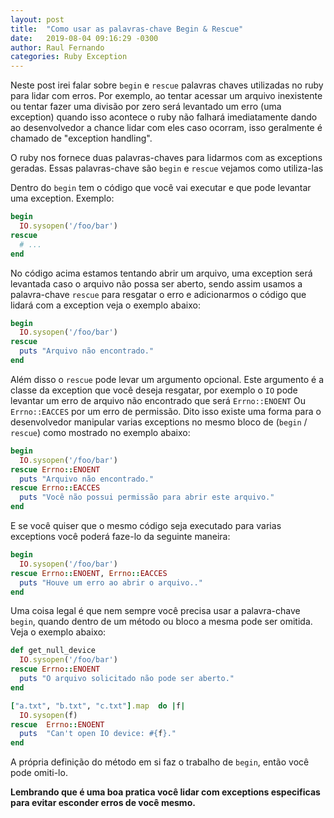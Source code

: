 ```yaml
---
layout: post
title:  "Como usar as palavras-chave Begin & Rescue"
date:   2019-08-04 09:16:29 -0300
author: Raul Fernando
categories: Ruby Exception
---
```


Neste post irei falar sobre `begin` e `rescue` palavras chaves utilizadas no ruby para lidar com erros. Por exemplo, ao tentar acessar um arquivo inexistente ou tentar fazer uma divisão por zero será levantado um erro (uma exception) quando isso acontece o ruby não falhará imediatamente dando ao desenvolvedor a chance  lidar com eles caso ocorram, isso geralmente é chamado de "exception handling".

O ruby nos fornece duas palavras-chaves para lidarmos com as exceptions geradas.
Essas palavras-chave são `begin` e `rescue` vejamos como utiliza-las

Dentro do `begin` tem o código que você vai executar e que pode levantar uma exception. Exemplo:

```ruby
begin
  IO.sysopen('/foo/bar')
rescue
  # ...
end
```

No código acima estamos tentando abrir um arquivo, uma exception será levantada caso o arquivo não possa ser aberto, sendo assim usamos a palavra-chave `rescue` para resgatar o erro e adicionarmos o código que lidará com a exception veja o exemplo abaixo:

```ruby
begin
  IO.sysopen('/foo/bar')
rescue
  puts "Arquivo não encontrado."
end
```

Além disso o `rescue` pode levar um argumento opcional. Este argumento é a classe da exception que você deseja resgatar, por exemplo o `IO` pode levantar um erro de arquivo não encontrado que será `Errno::ENOENT` Ou `Errno::EACCES` por um erro de permissão. Dito isso existe uma forma para o desenvolvedor manipular varias exceptions no mesmo bloco de (`begin` / `rescue`) como mostrado no exemplo abaixo:

```ruby
begin
  IO.sysopen('/foo/bar')
rescue Errno::ENOENT
  puts "Arquivo não encontrado."
rescue Errno::EACCES
  puts "Você não possui permissão para abrir este arquivo."
end
```

E se você quiser que o mesmo código seja executado para varias exceptions você poderá faze-lo da seguinte maneira:

```ruby
begin
  IO.sysopen('/foo/bar')
rescue Errno::ENOENT, Errno::EACCES
  puts "Houve um erro ao abrir o arquivo.."
end
```

Uma coisa legal é que nem sempre você precisa usar a palavra-chave `begin`, quando dentro de um método ou bloco a mesma pode ser omitida. Veja o exemplo abaixo:

```ruby
def get_null_device
  IO.sysopen('/foo/bar')
rescue Errno::ENOENT
  puts "O arquivo solicitado não pode ser aberto."
end
```

```ruby
["a.txt", "b.txt", "c.txt"].map  do |f|
  IO.sysopen(f)
rescue  Errno::ENOENT
  puts  "Can't open IO device: #{f}."
end
```

A própria definição do método em si faz o trabalho de `begin`, então você pode omiti-lo.

**Lembrando que é uma boa pratica você lidar com exceptions  especificas para evitar esconder erros de você mesmo.**
